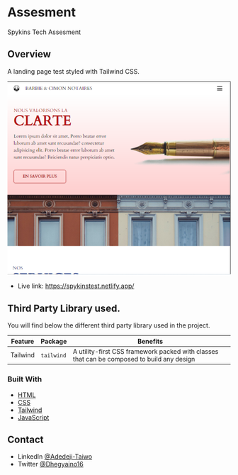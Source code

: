 # Assesment
Spykins Tech Assesment

## Overview
A landing page test styled with Tailwind CSS.

![Screenshot](https://github.com/Adedeji-Taiwo/Assesment/blob/main/media/images/Screenshot%202022-02-20%20050823.png)
  
- Live link: https://spykinstest.netlify.app/

## Third Party Library used.

You will find below the different third party library used in the project.

| Feature  | Package | Benefits |
| ------------- | ------------- | ------------- |
| Tailwind  |  `tailwind` | A utility-first CSS framework packed with classes that can be composed to build any design |

### Built With

<!-- This section should list any major frameworks that you built your project using. Here are a few examples.-->

- [HTML](https://www.w3schools.com/html/)
- [CSS](https://www.w3schools.com/css/default.asp)
- [Tailwind](https://tailwindcss.com/)
- [JavaScript](https://www.w3schools.com/js/default.asp)



## Contact

<!--- Website [your-website.com](https://{your-web-site-link})-->
- LinkedIn [@Adedeji-Taiwo](https://{linkedin.com/in/adedeji-taiwo})
- Twitter [@Dhegyaino16](https://{twitter.com/Dhegyaino16})

